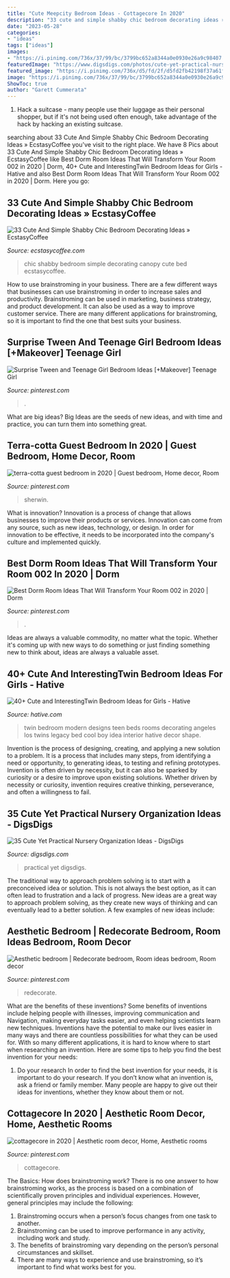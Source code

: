 ```yaml
---
title: "Cute Meepcity Bedroom Ideas - Cottagecore In 2020"
description: "33 cute and simple shabby chic bedroom decorating ideas » ecstasycoffee"
date: "2023-05-28"
categories:
- "ideas"
tags: ["ideas"]
images:
- "https://i.pinimg.com/736x/37/99/bc/3799bc652a8344a0e0930e26a9c98407.jpg"
featuredImage: "https://www.digsdigs.com/photos/cute-yet-practical-nursery-organization-ideas-7.jpg"
featured_image: "https://i.pinimg.com/736x/d5/fd/2f/d5fd2fb42198f37a61ff140b74c8794e.jpg"
image: "https://i.pinimg.com/736x/37/99/bc/3799bc652a8344a0e0930e26a9c98407.jpg"
ShowToc: true
author: "Garett Cummerata"
---
```



1. Hack a suitcase - many people use their luggage as their personal shopper, but if it's not being used often enough, take advantage of the hack by hacking an existing suitcase.

	

		
searching about 33 Cute And Simple Shabby Chic Bedroom Decorating Ideas » EcstasyCoffee you've visit to the right place. We have 8 Pics about 33 Cute And Simple Shabby Chic Bedroom Decorating Ideas » EcstasyCoffee like Best Dorm Room Ideas That Will Transform Your Room 002 in 2020 | Dorm, 40+ Cute and InterestingTwin Bedroom Ideas for Girls - Hative and also Best Dorm Room Ideas That Will Transform Your Room 002 in 2020 | Dorm. Here you go:
		
    
## 33 Cute And Simple Shabby Chic Bedroom Decorating Ideas » EcstasyCoffee

<img loading=lazy src="https://i2.wp.com/www.ecstasycoffee.com/wp-content/uploads/2016/08/Shabby-Chic-Kids-Bedroom-With-A-Canopy-Bed.jpg" onerror="this.onerror=null;this.src='https://tse3.mm.bing.net/th?id=OIP.oVXacVJx3FoYQ5XCMhbWGAHaJ4&amp;pid=15.1';" alt="33 Cute And Simple Shabby Chic Bedroom Decorating Ideas » EcstasyCoffee">

_Source: ecstasycoffee.com_

>chic shabby bedroom simple decorating canopy cute bed ecstasycoffee. 

	

How to use brainstroming in your business.
There are a few different ways that businesses can use brainstroming in order to increase sales and productivity. Brainstroming can be used in marketing, business strategy, and product development. It can also be used as a way to improve customer service. There are many different applications for brainstroming, so it is important to find the one that best suits your business.

    
## Surprise Tween And Teenage Girl Bedroom Ideas [+Makeover] Teenage Girl

<img loading=lazy src="https://i.pinimg.com/736x/d5/fd/2f/d5fd2fb42198f37a61ff140b74c8794e.jpg" onerror="this.onerror=null;this.src='https://tse4.mm.bing.net/th?id=OIP.1f0vtCGY83ph_xQLdMh5TgHaLo&amp;pid=15.1';" alt="Surprise Tween and Teenage Girl Bedroom Ideas [+Makeover] Teenage Girl">

_Source: pinterest.com_

>. 

	

What are big ideas?
Big Ideas are the seeds of new ideas, and with time and practice, you can turn them into something great.

    
## Terra-cotta Guest Bedroom In 2020 | Guest Bedroom, Home Decor, Room

<img loading=lazy src="https://i.pinimg.com/736x/37/99/bc/3799bc652a8344a0e0930e26a9c98407.jpg" onerror="this.onerror=null;this.src='https://tse4.mm.bing.net/th?id=OIP.YTWDG7sc3PLxsNuQtmnBRgHaJ3&amp;pid=15.1';" alt="terra-cotta guest bedroom in 2020 | Guest bedroom, Home decor, Room">

_Source: pinterest.com_

>sherwin. 

	

What is innovation?
Innovation is a process of change that allows businesses to improve their products or services. Innovation can come from any source, such as new ideas, technology, or design. In order for innovation to be effective, it needs to be incorporated into the company's culture and implemented quickly.

    
## Best Dorm Room Ideas That Will Transform Your Room 002 In 2020 | Dorm

<img loading=lazy src="https://i.pinimg.com/736x/94/a7/68/94a768b29c5af4040d78bd5f3e2993a7.jpg" onerror="this.onerror=null;this.src='https://tse2.mm.bing.net/th?id=OIP.LoyZfGHtA8hLBhTFEe90GwHaLH&amp;pid=15.1';" alt="Best Dorm Room Ideas That Will Transform Your Room 002 in 2020 | Dorm">

_Source: pinterest.com_

>. 

	

Ideas are always a valuable commodity, no matter what the topic. Whether it's coming up with new ways to do something or just finding something new to think about, ideas are always a valuable asset.

    
## 40+ Cute And InterestingTwin Bedroom Ideas For Girls - Hative

<img loading=lazy src="https://hative.com/wp-content/uploads/2015/06/twin-bedroom-ideas-for-girls/33-twin-bedroom-ideas-for-girls.jpg" onerror="this.onerror=null;this.src='https://tse1.mm.bing.net/th?id=OIP.4ENTVRcmjWnaoa47csMqpQHaFj&amp;pid=15.1';" alt="40+ Cute and InterestingTwin Bedroom Ideas for Girls - Hative">

_Source: hative.com_

>twin bedroom modern designs teen beds rooms decorating angeles los twins legacy bed cool boy idea interior hative decor shape. 

	

Invention is the process of designing, creating, and applying a new solution to a problem. It is a process that includes many steps, from identifying a need or opportunity, to generating ideas, to testing and refining prototypes. Invention is often driven by necessity, but it can also be sparked by curiosity or a desire to improve upon existing solutions. Whether driven by necessity or curiosity, invention requires creative thinking, perseverance, and often a willingness to fail.

    
## 35 Cute Yet Practical Nursery Organization Ideas - DigsDigs

<img loading=lazy src="https://www.digsdigs.com/photos/cute-yet-practical-nursery-organization-ideas-7.jpg" onerror="this.onerror=null;this.src='https://tse2.mm.bing.net/th?id=OIP.irrKFQ5GrjkObdWJtiroSAHaLH&amp;pid=15.1';" alt="35 Cute Yet Practical Nursery Organization Ideas - DigsDigs">

_Source: digsdigs.com_

>practical yet digsdigs. 

	

The traditional way to approach problem solving is to start with a preconceived idea or solution. This is not always the best option, as it can often lead to frustration and a lack of progress. New ideas are a great way to approach problem solving, as they create new ways of thinking and can eventually lead to a better solution. A few examples of new ideas include:

    
## Aesthetic Bedroom | Redecorate Bedroom, Room Ideas Bedroom, Room Decor

<img loading=lazy src="https://i.pinimg.com/736x/0b/a9/a0/0ba9a00d1e7d5c3cac015d7383008181.jpg" onerror="this.onerror=null;this.src='https://tse4.mm.bing.net/th?id=OIP.pIo8bGy_KcQ4mPzmLDUZhAHaOe&amp;pid=15.1';" alt="Aesthetic bedroom | Redecorate bedroom, Room ideas bedroom, Room decor">

_Source: pinterest.com_

>redecorate. 

	

What are the benefits of these inventions?
Some benefits of inventions include helping people with illnesses, improving communication and Navigation, making everyday tasks easier, and even helping scientists learn new techniques. Inventions have the potential to make our lives easier in many ways and there are countless possibilities for what they can be used for. With so many different applications, it is hard to know where to start when researching an invention. Here are some tips to help you find the best invention for your needs:
1) Do your research
In order to find the best invention for your needs, it is important to do your research. If you don’t know what an invention is, ask a friend or family member. Many people are happy to give out their ideas for inventions, whether they know about them or not.

    
## Cottagecore In 2020 | Aesthetic Room Decor, Home, Aesthetic Rooms

<img loading=lazy src="https://i.pinimg.com/736x/28/17/cf/2817cff77e5b29f4c0af64064197b332.jpg" onerror="this.onerror=null;this.src='https://tse4.mm.bing.net/th?id=OIP.KsYId37Wt4Su8WGIrdxZtgHaJ3&amp;pid=15.1';" alt="cottagecore in 2020 | Aesthetic room decor, Home, Aesthetic rooms">

_Source: pinterest.com_

>cottagecore. 

	

The Basics: How does brainstroming work?
There is no one answer to how brainstroming works, as the process is based on a combination of scientifically proven principles and individual experiences. However, general principles may include the following:
1. Brainstroming occurs when a person’s focus changes from one task to another.
2. Brainstroming can be used to improve performance in any activity, including work and study.
3. The benefits of brainstroming vary depending on the person’s personal circumstances and skillset.
4. There are many ways to experience and use brainstroming, so it’s important to find what works best for you.


